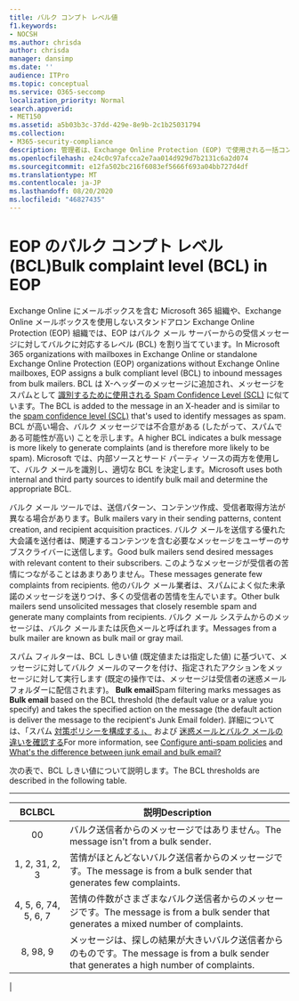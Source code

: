 ```yaml
---
title: バルク コンプト レベル値
f1.keywords:
- NOCSH
ms.author: chrisda
author: chrisda
manager: dansimp
ms.date: ''
audience: ITPro
ms.topic: conceptual
ms.service: O365-seccomp
localization_priority: Normal
search.appverid:
- MET150
ms.assetid: a5b03b3c-37dd-429e-8e9b-2c1b25031794
ms.collection:
- M365-security-compliance
description: 管理者は、Exchange Online Protection (EOP) で使用される一括コンプライアンス レベル (BCL) 値について学習できます。
ms.openlocfilehash: e24c0c97afcca2e7aa014d929d7b2131c6a2d074
ms.sourcegitcommit: e12fa502bc216f6083ef5666f693a04bb727d4df
ms.translationtype: MT
ms.contentlocale: ja-JP
ms.lasthandoff: 08/20/2020
ms.locfileid: "46827435"
---
```

# <a name="bulk-complaint-level-bcl-in-eop"></a><span data-ttu-id="165b4-103">EOP のバルク コンプト レベル (BCL)</span><span class="sxs-lookup"><span data-stu-id="165b4-103">Bulk complaint level (BCL) in EOP</span></span>

<span data-ttu-id="165b4-104">Exchange Online にメールボックスを含む Microsoft 365 組織や、Exchange Online メールボックスを使用しないスタンドアロン Exchange Online Protection (EOP) 組織では、EOP はバルク メール サーバーからの受信メッセージに対してバルクに対応するレベル (BCL) を割り当てています。</span><span class="sxs-lookup"><span data-stu-id="165b4-104">In Microsoft 365 organizations with mailboxes in Exchange Online or standalone Exchange Online Protection (EOP) organizations without Exchange Online mailboxes, EOP assigns a bulk compliant level (BCL) to inbound messages from bulk mailers.</span></span> <span data-ttu-id="165b4-105">BCL は X-ヘッダーのメッセージに追加され、メッセージをスパムとして [識別するために使用される Spam Confidence Level (SCL)](spam-confidence-levels.md) に似ています。</span><span class="sxs-lookup"><span data-stu-id="165b4-105">The BCL is added to the message in an X-header and is similar to the [spam confidence level (SCL)](spam-confidence-levels.md) that's used to identify messages as spam.</span></span> <span data-ttu-id="165b4-106">BCL が高い場合、バルク メッセージでは不合意がある (したがって、スパムである可能性が高い) ことを示します。</span><span class="sxs-lookup"><span data-stu-id="165b4-106">A higher BCL indicates a bulk message is more likely to generate complaints (and is therefore more likely to be spam).</span></span> <span data-ttu-id="165b4-107">Microsoft では、内部ソースとサード パーティ ソースの両方を使用して、バルク メールを識別し、適切な BCL を決定します。</span><span class="sxs-lookup"><span data-stu-id="165b4-107">Microsoft uses both internal and third party sources to identify bulk mail and determine the appropriate BCL.</span></span>

<span data-ttu-id="165b4-108">バルク メール ツールでは、送信パターン、コンテンツ作成、受信者取得方法が異なる場合があります。</span><span class="sxs-lookup"><span data-stu-id="165b4-108">Bulk mailers vary in their sending patterns, content creation, and recipient acquisition practices.</span></span> <span data-ttu-id="165b4-109">バルク メールを送信する優れた大会議を送付者は、関連するコンテンツを含む必要なメッセージをユーザーのサブスクライバーに送信します。</span><span class="sxs-lookup"><span data-stu-id="165b4-109">Good bulk mailers send desired messages with relevant content to their subscribers.</span></span> <span data-ttu-id="165b4-110">このようなメッセージが受信者の苦情につながることはあまりありません。</span><span class="sxs-lookup"><span data-stu-id="165b4-110">These messages generate few complaints from recipients.</span></span> <span data-ttu-id="165b4-111">他のバルク メール業者は、スパムによく似た未承諾のメッセージを送りつけ、多くの受信者の苦情を生んでいます。</span><span class="sxs-lookup"><span data-stu-id="165b4-111">Other bulk mailers send unsolicited messages that closely resemble spam and generate many complaints from recipients.</span></span> <span data-ttu-id="165b4-112">バルク メール システムからのメッセージは、バルク メールまたは灰色メールと呼ばれます。</span><span class="sxs-lookup"><span data-stu-id="165b4-112">Messages from a bulk mailer are known as bulk mail or gray mail.</span></span>

 <span data-ttu-id="165b4-113">スパム フィルターは、BCL しきい値 (既定値または指定した値) に基づいて、メッセージに対してバルク メールのマークを付け、指定されたアクションをメッセージに対して実行します (既定の操作では、メッセージは受信者の迷惑メール フォルダーに配信されます)。 **Bulk email**</span><span class="sxs-lookup"><span data-stu-id="165b4-113">Spam filtering marks messages as **Bulk email** based on the BCL threshold (the default value or a value you specify) and takes the specified action on the message (the default action is deliver the message to the recipient's Junk Email folder).</span></span> <span data-ttu-id="165b4-114">詳細については、「スパム [対策ポリシーを構成する」、](configure-your-spam-filter-policies.md) および [迷惑メールとバルク メールの違いを確認する](what-s-the-difference-between-junk-email-and-bulk-email.md)</span><span class="sxs-lookup"><span data-stu-id="165b4-114">For more information, see [Configure anti-spam policies](configure-your-spam-filter-policies.md) and [What's the difference between junk email and bulk email?](what-s-the-difference-between-junk-email-and-bulk-email.md)</span></span>

<span data-ttu-id="165b4-115">次の表で、BCL しきい値について説明します。</span><span class="sxs-lookup"><span data-stu-id="165b4-115">The BCL thresholds are described in the following table.</span></span>

****

|<span data-ttu-id="165b4-116">BCL</span><span class="sxs-lookup"><span data-stu-id="165b4-116">BCL</span></span>|<span data-ttu-id="165b4-117">説明</span><span class="sxs-lookup"><span data-stu-id="165b4-117">Description</span></span>|
|:---:|---|
|<span data-ttu-id="165b4-118">0</span><span class="sxs-lookup"><span data-stu-id="165b4-118">0</span></span>|<span data-ttu-id="165b4-119">バルク送信者からのメッセージではありません。</span><span class="sxs-lookup"><span data-stu-id="165b4-119">The message isn't from a bulk sender.</span></span>|
|<span data-ttu-id="165b4-120">1, 2, 3</span><span class="sxs-lookup"><span data-stu-id="165b4-120">1, 2, 3</span></span>|<span data-ttu-id="165b4-121">苦情がほとんどないバルク送信者からのメッセージです。</span><span class="sxs-lookup"><span data-stu-id="165b4-121">The message is from a bulk sender that generates few complaints.</span></span>|
|<span data-ttu-id="165b4-122">4, 5, 6, 7</span><span class="sxs-lookup"><span data-stu-id="165b4-122">4, 5, 6, 7</span></span>|<span data-ttu-id="165b4-123">苦情の件数がさまざまなバルク送信者からのメッセージです。</span><span class="sxs-lookup"><span data-stu-id="165b4-123">The message is from a bulk sender that generates a mixed number of complaints.</span></span>|
|<span data-ttu-id="165b4-124">8, 9</span><span class="sxs-lookup"><span data-stu-id="165b4-124">8, 9</span></span>|<span data-ttu-id="165b4-125">メッセージは、探しの結果が大きいバルク送信者からのものです。</span><span class="sxs-lookup"><span data-stu-id="165b4-125">The message is from a bulk sender that generates a high number of complaints.</span></span>|
|
